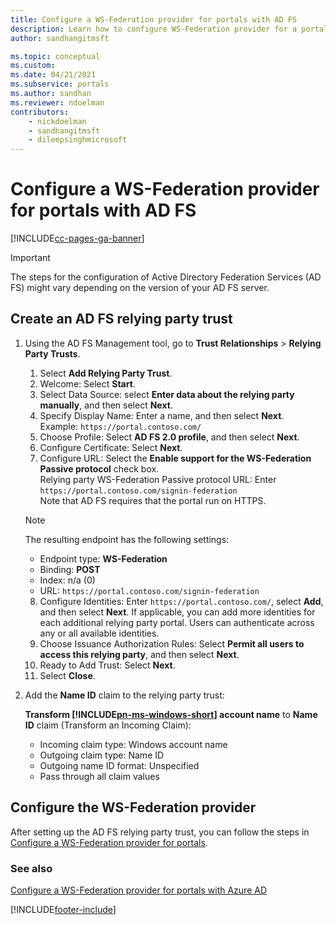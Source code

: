 ```yaml
---
title: Configure a WS-Federation provider for portals with AD FS
description: Learn how to configure WS-Federation provider for a portal with AD FS.
author: sandhangitmsft

ms.topic: conceptual
ms.custom: 
ms.date: 04/21/2021
ms.subservice: portals
ms.author: sandhan
ms.reviewer: ndoelman
contributors:
    - nickdoelman
    - sandhangitmsft
    - dileepsinghmicrosoft
---
```


# Configure a WS-Federation provider for portals with AD FS


[!INCLUDE[cc-pages-ga-banner](../../../includes/cc-pages-ga-banner.md)]

> [!IMPORTANT]
> The steps for the configuration of Active Directory Federation Services (AD FS) might vary depending on the version of your AD FS server.

## Create an AD FS relying party trust

1. Using the AD FS Management tool, go to **Trust Relationships** > **Relying Party Trusts**.

    1.  Select **Add Relying Party Trust**.
    2.  Welcome: Select **Start**.
    3.  Select Data Source: select **Enter data about the relying party manually**, and then select **Next**.
    4.  Specify Display Name: Enter a name, and then select **Next**.
        <br> Example: `https://portal.contoso.com/`
    5.  Choose Profile: Select **AD FS 2.0 profile**, and then select **Next**.
    6.  Configure Certificate: Select **Next**.
    7.  Configure URL: Select the **Enable support for the WS-Federation Passive protocol** check box.<br>
    Relying party WS-Federation Passive protocol URL: Enter `https://portal.contoso.com/signin-federation`<br> Note that AD FS requires that the portal run on HTTPS.
    
    > [!NOTE]
    > The resulting endpoint has the following settings:
    > - Endpoint type: **WS-Federation**
    > - Binding: **POST**
    > - Index: n/a (0)
    > - URL: `https://portal.contoso.com/signin-federation`
    
    8.  Configure Identities: Enter `https://portal.contoso.com/`, select **Add**, and then select **Next**.
        If applicable, you can add more identities for each additional relying party portal. Users can authenticate across any or all available identities.
    9.  Choose Issuance Authorization Rules: Select **Permit all users to access this relying party**, and then select **Next**.
    10.  Ready to Add Trust: Select **Next**.
    11.  Select **Close**.

2. Add the **Name ID** claim to the relying party trust:

    **Transform [!INCLUDE[pn-ms-windows-short](../../../includes/pn-ms-windows-short.md)] account name** to **Name ID** claim (Transform an Incoming Claim):
    - Incoming claim type: Windows account name
    - Outgoing claim type: Name ID
    - Outgoing name ID format: Unspecified
    - Pass through all claim values

## Configure the WS-Federation provider

After setting up the AD FS relying party trust, you can follow the steps in [Configure a WS-Federation provider for portals](configure-ws-federation-provider.md).

### See also

[Configure a WS-Federation provider for portals with Azure AD](configure-ws-federation-settings-azure-ad.md)  


[!INCLUDE[footer-include](../../../includes/footer-banner.md)]

